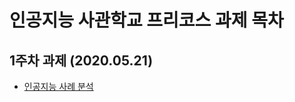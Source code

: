 # 인공지능 사관학교 프리코스 과제 목차

## 1주차 과제 (2020.05.21)

- [인공지능 사례 분석 ](https://github.com/sieunjeong/-/blob/master/1%EC%A3%BC%EC%B0%A8%20%EA%B3%BC%EC%A0%9C.ipynb)
